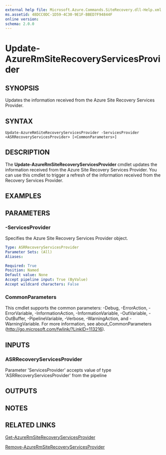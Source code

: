 ```yaml
---
external help file: Microsoft.Azure.Commands.SiteRecovery.dll-Help.xml
ms.assetid: 48DCC0DC-1D59-4C30-9E1F-BBED7F94844F
online version: 
schema: 2.0.0
---
```


# Update-AzureRmSiteRecoveryServicesProvider

## SYNOPSIS
Updates the information received from the Azure Site Recovery Services Provider.

## SYNTAX

```
Update-AzureRmSiteRecoveryServicesProvider -ServicesProvider <ASRRecoveryServicesProvider> [<CommonParameters>]
```

## DESCRIPTION
The **Update-AzureRmSiteRecoveryServicesProvider** cmdlet updates the information received from the Azure Site Recovery Services Provider.
You can use this cmdlet to trigger a refresh of the information received from the Recovery Services Provider.

## EXAMPLES

## PARAMETERS

### -ServicesProvider
Specifies the Azure Site Recovery Services Provider object.

```yaml
Type: ASRRecoveryServicesProvider
Parameter Sets: (All)
Aliases: 

Required: True
Position: Named
Default value: None
Accept pipeline input: True (ByValue)
Accept wildcard characters: False
```

### CommonParameters
This cmdlet supports the common parameters: -Debug, -ErrorAction, -ErrorVariable, -InformationAction, -InformationVariable, -OutVariable, -OutBuffer, -PipelineVariable, -Verbose, -WarningAction, and -WarningVariable. For more information, see about_CommonParameters (http://go.microsoft.com/fwlink/?LinkID=113216).

## INPUTS

### ASRRecoveryServicesProvider

Parameter 'ServicesProvider' accepts value of type 'ASRRecoveryServicesProvider' from the pipeline

## OUTPUTS

## NOTES

## RELATED LINKS

[Get-AzureRmSiteRecoveryServicesProvider](./Get-AzureRmSiteRecoveryServicesProvider.md)

[Remove-AzureRmSiteRecoveryServicesProvider](./Remove-AzureRmSiteRecoveryServicesProvider.md)
